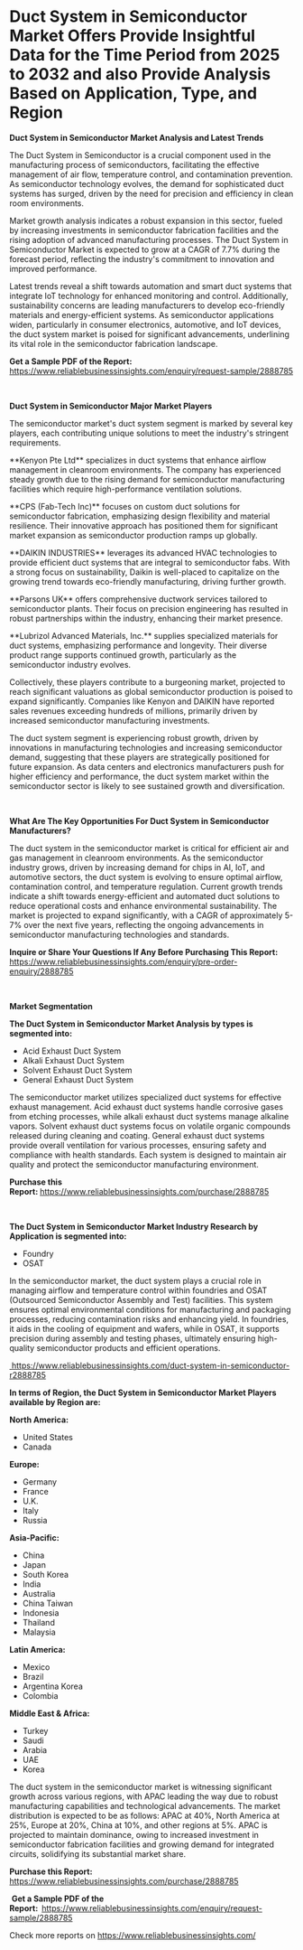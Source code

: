 <p><h1>Duct System in Semiconductor Market Offers Provide Insightful Data for the Time Period from 2025 to 2032 and also Provide Analysis Based on Application, Type, and Region</h1></p><p><strong>Duct System in Semiconductor Market Analysis and Latest Trends</strong></p>
<p><p>The Duct System in Semiconductor is a crucial component used in the manufacturing process of semiconductors, facilitating the effective management of air flow, temperature control, and contamination prevention. As semiconductor technology evolves, the demand for sophisticated duct systems has surged, driven by the need for precision and efficiency in clean room environments.</p><p>Market growth analysis indicates a robust expansion in this sector, fueled by increasing investments in semiconductor fabrication facilities and the rising adoption of advanced manufacturing processes. The Duct System in Semiconductor Market is expected to grow at a CAGR of 7.7% during the forecast period, reflecting the industry's commitment to innovation and improved performance. </p><p>Latest trends reveal a shift towards automation and smart duct systems that integrate IoT technology for enhanced monitoring and control. Additionally, sustainability concerns are leading manufacturers to develop eco-friendly materials and energy-efficient systems. As semiconductor applications widen, particularly in consumer electronics, automotive, and IoT devices, the duct system market is poised for significant advancements, underlining its vital role in the semiconductor fabrication landscape.</p></p>
<p><strong>Get a Sample PDF of the Report:&nbsp;</strong> <a href="https://www.reliablebusinessinsights.com/enquiry/request-sample/2888785?utm_campaign=2239&utm_medium=2&utm_source=Github&utm_content=ia&utm_term=14032025&utm_id=duct-system-in-semiconductor">https://www.reliablebusinessinsights.com/enquiry/request-sample/2888785</a></p>
<p>&nbsp;</p>
<p><strong>Duct System in Semiconductor Major Market Players</strong></p>
<p><p>The semiconductor market's duct system segment is marked by several key players, each contributing unique solutions to meet the industry's stringent requirements. </p><p>**Kenyon Pte Ltd** specializes in duct systems that enhance airflow management in cleanroom environments. The company has experienced steady growth due to the rising demand for semiconductor manufacturing facilities which require high-performance ventilation solutions.</p><p>**CPS (Fab-Tech Inc)** focuses on custom duct solutions for semiconductor fabrication, emphasizing design flexibility and material resilience. Their innovative approach has positioned them for significant market expansion as semiconductor production ramps up globally.</p><p>**DAIKIN INDUSTRIES** leverages its advanced HVAC technologies to provide efficient duct systems that are integral to semiconductor fabs. With a strong focus on sustainability, Daikin is well-placed to capitalize on the growing trend towards eco-friendly manufacturing, driving further growth.</p><p>**Parsons UK** offers comprehensive ductwork services tailored to semiconductor plants. Their focus on precision engineering has resulted in robust partnerships within the industry, enhancing their market presence.</p><p>**Lubrizol Advanced Materials, Inc.** supplies specialized materials for duct systems, emphasizing performance and longevity. Their diverse product range supports continued growth, particularly as the semiconductor industry evolves.</p><p>Collectively, these players contribute to a burgeoning market, projected to reach significant valuations as global semiconductor production is poised to expand significantly. Companies like Kenyon and DAIKIN have reported sales revenues exceeding hundreds of millions, primarily driven by increased semiconductor manufacturing investments.</p><p>The duct system segment is experiencing robust growth, driven by innovations in manufacturing technologies and increasing semiconductor demand, suggesting that these players are strategically positioned for future expansion. As data centers and electronics manufacturers push for higher efficiency and performance, the duct system market within the semiconductor sector is likely to see sustained growth and diversification.</p></p>
<p>&nbsp;</p>
<p><strong>What Are The Key Opportunities For Duct System in Semiconductor Manufacturers?</strong></p>
<p><p>The duct system in the semiconductor market is critical for efficient air and gas management in cleanroom environments. As the semiconductor industry grows, driven by increasing demand for chips in AI, IoT, and automotive sectors, the duct system is evolving to ensure optimal airflow, contamination control, and temperature regulation. Current growth trends indicate a shift towards energy-efficient and automated duct solutions to reduce operational costs and enhance environmental sustainability. The market is projected to expand significantly, with a CAGR of approximately 5-7% over the next five years, reflecting the ongoing advancements in semiconductor manufacturing technologies and standards.</p></p>
<p><strong>Inquire or Share Your Questions If Any Before Purchasing This Report:</strong> <a href="https://www.reliablebusinessinsights.com/enquiry/pre-order-enquiry/2888785?utm_campaign=2239&utm_medium=2&utm_source=Github&utm_content=ia&utm_term=14032025&utm_id=duct-system-in-semiconductor">https://www.reliablebusinessinsights.com/enquiry/pre-order-enquiry/2888785</a></p>
<p>&nbsp;</p>
<p><strong>Market Segmentation</strong></p>
<p><strong>The Duct System in Semiconductor Market Analysis by types is segmented into:</strong></p>
<p><ul><li>Acid Exhaust Duct System</li><li>Alkali Exhaust Duct System</li><li>Solvent Exhaust Duct System</li><li>General Exhaust Duct System</li></ul></p>
<p><p>The semiconductor market utilizes specialized duct systems for effective exhaust management. Acid exhaust duct systems handle corrosive gases from etching processes, while alkali exhaust duct systems manage alkaline vapors. Solvent exhaust duct systems focus on volatile organic compounds released during cleaning and coating. General exhaust duct systems provide overall ventilation for various processes, ensuring safety and compliance with health standards. Each system is designed to maintain air quality and protect the semiconductor manufacturing environment.</p></p>
<p><strong>Purchase this Report:&nbsp;</strong><a href="https://www.reliablebusinessinsights.com/purchase/2888785?utm_campaign=2239&utm_medium=2&utm_source=Github&utm_content=ia&utm_term=14032025&utm_id=duct-system-in-semiconductor">https://www.reliablebusinessinsights.com/purchase/2888785</a></p>
<p>&nbsp;</p>
<p><strong>The Duct System in Semiconductor Market Industry Research by Application is segmented into:</strong></p>
<p><ul><li>Foundry</li><li>OSAT</li></ul></p>
<p><p>In the semiconductor market, the duct system plays a crucial role in managing airflow and temperature control within foundries and OSAT (Outsourced Semiconductor Assembly and Test) facilities. This system ensures optimal environmental conditions for manufacturing and packaging processes, reducing contamination risks and enhancing yield. In foundries, it aids in the cooling of equipment and wafers, while in OSAT, it supports precision during assembly and testing phases, ultimately ensuring high-quality semiconductor products and efficient operations.</p></p>
<p><a href="https://www.reliablebusinessinsights.com/duct-system-in-semiconductor-r2888785?utm_campaign=2239&utm_medium=2&utm_source=Github&utm_content=ia&utm_term=14032025&utm_id=duct-system-in-semiconductor">&nbsp;https://www.reliablebusinessinsights.com/duct-system-in-semiconductor-r2888785</a></p>
<p><strong>In terms of Region, the Duct System in Semiconductor Market Players available by Region are:</strong></p>
<p>
    <p> <strong> North America: </strong>
        <ul>
            <li>United States</li>
            <li>Canada</li>
        </ul>
        </p> 
    <p> <strong> Europe: </strong>
        <ul>
            <li>Germany</li>
            <li>France</li>
            <li>U.K.</li>
            <li>Italy</li>
            <li>Russia</li>
        </ul>
        </p> 
    <p> <strong> Asia-Pacific: </strong>
        <ul>
            <li>China</li>
            <li>Japan</li>
            <li>South Korea</li>
            <li>India</li>
            <li>Australia</li>
            <li>China Taiwan</li>
            <li>Indonesia</li>
            <li>Thailand</li>
            <li>Malaysia</li>
        </ul>
        </p> 
    <p> <strong> Latin America: </strong>
        <ul>
            <li>Mexico</li>
            <li>Brazil</li>
            <li>Argentina Korea</li>
            <li>Colombia</li>
        </ul>
        </p> 
    <p> <strong> Middle East & Africa: </strong>
        <ul>
            <li>Turkey</li>
            <li>Saudi</li>
            <li>Arabia</li>
            <li>UAE</li>
            <li>Korea</li>
        </ul>
    </p>
    </p>
<p><p>The duct system in the semiconductor market is witnessing significant growth across various regions, with APAC leading the way due to robust manufacturing capabilities and technological advancements. The market distribution is expected to be as follows: APAC at 40%, North America at 25%, Europe at 20%, China at 10%, and other regions at 5%. APAC is projected to maintain dominance, owing to increased investment in semiconductor fabrication facilities and growing demand for integrated circuits, solidifying its substantial market share.</p></p>
<p><strong>Purchase this Report: </strong><a href="https://www.reliablebusinessinsights.com/purchase/2888785?utm_campaign=2239&utm_medium=2&utm_source=Github&utm_content=ia&utm_term=14032025&utm_id=duct-system-in-semiconductor">https://www.reliablebusinessinsights.com/purchase/2888785</a></p>
<p>&nbsp;<strong>Get a Sample PDF of the Report:&nbsp;&nbsp;</strong><a href="https://www.reliablebusinessinsights.com/enquiry/request-sample/2888785?utm_campaign=2239&utm_medium=2&utm_source=Github&utm_content=ia&utm_term=14032025&utm_id=duct-system-in-semiconductor">https://www.reliablebusinessinsights.com/enquiry/request-sample/2888785</a></p>
<p><strong></strong></p>
<p>Check more reports on <a href="https://www.reliablebusinessinsights.com/?utm_campaign=2239&utm_medium=2&utm_source=Github&utm_content=ia&utm_term=14032025&utm_id=duct-system-in-semiconductor">https://www.reliablebusinessinsights.com/</a></p>